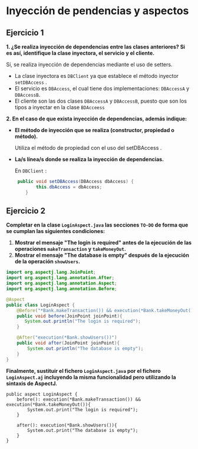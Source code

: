 # Inyección de pendencias y aspectos
## Ejercicio 1
**1. ¿Se realiza inyección de dependencias entre las clases anteriores? 
Si es así, identifique la clase inyectora, el servicio y el cliente.**

Sí, se realiza inyección de dependencias mediante el uso de setters.
- La clase inyectora es `DBClient` ya que establece el método inyector `setDBAccess` .
- El servicio es `DBAccess`, el cual tiene dos implementaciones: `DBAccessA` y `DBAccessB`.
- El cliente son las dos clases  `DBAccessA` y `DBAccessB`, puesto que son los tipos a inyectar en la clase `BDAcceess`

**2. En el caso de que exista inyección de dependencias, además indique:**
   - **El método de inyección que se realiza (constructor, propiedad o método).**

     Utiliza el método de propiedad con el uso del setDBAccess .
   - **La/s línea/s donde se realiza la inyección de dependencias.**

     En `DBClient` :
      ```java
       public void setDBAccess(DBAccess dbAccess) {
              this.dbAccess = dbAccess;
          }
      ```
## Ejercicio 2
**Completar en la clase `LoginAspect.java` las secciones `TO-DO` de forma que se cumplan las siguientes condiciones:**

1. **Mostrar el mensaje "The login is required" antes de la ejecución de las operaciones `makeTransaction` y `takeMoneyOut`.**
2. **Mostrar el mensaje "The database is empty" después de la ejecución de la operación `showUsers`.**

```java
import org.aspectj.lang.JoinPoint;
import org.aspectj.lang.annotation.After;
import org.aspectj.lang.annotation.Aspect;
import org.aspectj.lang.annotation.Before;

@Aspect
public class LoginAspect {
    @Before("*Bank.makeTransaction()) && execution(*Bank.takeMoneyOut()")
    public void before(JoinPoint joinPoint){
       System.out.println("The login is required");
    }

    @After("execution(*Bank.showUsers())")
    public void after(JoinPoint joinPoint){
        System.out.println("The database is empty");
    }
}
```

**Finalmente, sustituir el fichero `LoginAspect.java` por el fichero `LoginAspect.aj` 
incluyendo la misma funcionalidad pero utilizando la sintaxis de AspectJ.**

```aspectj
public aspect LoginAspect {
	before(): execution(*Bank.makeTransaction()) && execution(*Bank.takeMoneyOut()){
		System.out.print("The login is required");
	}
	
	after(): execution(*Bank.showUsers()){
		System.out.print("The database is empty");
	}
}
```
